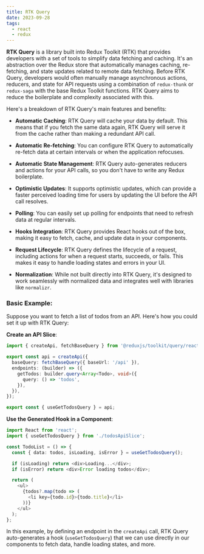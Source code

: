 ```yaml
---
title: RTK Query
date: 2023-09-28
tags:
  - react
  - redux
---
```


**RTK Query** is a library built into Redux Toolkit (RTK) that provides developers with a set of tools to simplify data fetching and caching. It's an abstraction over the Redux store that automatically manages caching, re-fetching, and state updates related to remote data fetching. Before RTK Query, developers would often manually manage asynchronous actions, reducers, and state for API requests using a combination of `redux-thunk` or `redux-saga` with the base Redux Toolkit functions. RTK Query aims to reduce the boilerplate and complexity associated with this.

Here's a breakdown of RTK Query's main features and benefits:

- **Automatic Caching**: RTK Query will cache your data by default. This means that if you fetch the same data again, RTK Query will serve it from the cache rather than making a redundant API call.

- **Automatic Re-fetching**: You can configure RTK Query to automatically re-fetch data at certain intervals or when the application refocuses.

- **Automatic State Management**: RTK Query auto-generates reducers and actions for your API calls, so you don't have to write any Redux boilerplate.

- **Optimistic Updates**: It supports optimistic updates, which can provide a faster perceived loading time for users by updating the UI before the API call resolves.

- **Polling**: You can easily set up polling for endpoints that need to refresh data at regular intervals.

- **Hooks Integration**: RTK Query provides React hooks out of the box, making it easy to fetch, cache, and update data in your components.

- **Request Lifecycle**: RTK Query defines the lifecycle of a request, including actions for when a request starts, succeeds, or fails. This makes it easy to handle loading states and errors in your UI.

- **Normalization**: While not built directly into RTK Query, it's designed to work seamlessly with normalized data and integrates well with libraries like `normalizr`.

### Basic Example:

Suppose you want to fetch a list of todos from an API. Here's how you could set it up with RTK Query:

**Create an API Slice**:

```typescript
import { createApi, fetchBaseQuery } from '@reduxjs/toolkit/query/react';

export const api = createApi({
  baseQuery: fetchBaseQuery({ baseUrl: '/api' }),
  endpoints: (builder) => ({
    getTodos: builder.query<Array<Todo>, void>({
      query: () => 'todos',
    }),
  }),
});

export const { useGetTodosQuery } = api;

```

**Use the Generated Hook in a Component**:

```typescript
import React from 'react';
import { useGetTodosQuery } from './todosApiSlice';

const TodoList = () => {
  const { data: todos, isLoading, isError } = useGetTodosQuery();

  if (isLoading) return <div>Loading...</div>;
  if (isError) return <div>Error loading todos</div>;

  return (
    <ul>
      {todos?.map(todo => (
        <li key={todo.id}>{todo.title}</li>
      ))}
    </ul>
  );
};

```

In this example, by defining an endpoint in the `createApi` call, RTK Query auto-generates a hook (`useGetTodosQuery`) that we can use directly in our components to fetch data, handle loading states, and more.

